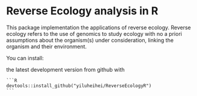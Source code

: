 # Reverse Ecology analysis in  R

This package implementation the applications of reverse ecology. 
Reverse ecology refers to the use of genomics to study ecology with no a priori
assumptions about the organism(s) under consideration, linking the organism and
their environment.

You can install:

the latest development version from github with

    ```R
    devtools::install_github("yiluheihei/ReverseEcologyR")
    ```